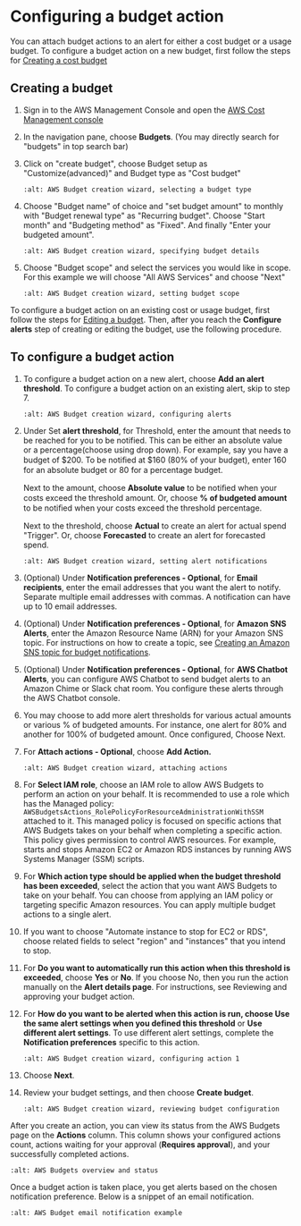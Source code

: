 # Configuring a budget action

You can attach budget actions to an alert for either a cost budget or a usage budget. To configure a budget action on a new budget, first follow the steps for [Creating a cost budget](https://docs.aws.amazon.com/cost-management/latest/userguide/create-cost-budget.html)

## Creating a budget

1. Sign in to the AWS Management Console and open the [AWS Cost Management console](https://docs.aws.amazon.com/cost-management/latest/userguide/create-cost-budget.html)

2. In the navigation pane, choose **Budgets**. (You may directly search for "budgets" in top search bar)

3. Click on "create budget", choose Budget setup as "Customize(advanced)" and Budget type as "Cost budget"

   ```{image} images/1.png
   :alt: AWS Budget creation wizard, selecting a budget type
   ```

4. Choose "Budget name" of choice and "set budget amount" to monthly with "Budget renewal type" as "Recurring budget". Choose "Start month" and "Budgeting method" as "Fixed". And finally "Enter your budgeted amount".

   ```{image} images/2.png
   :alt: AWS Budget creation wizard, specifying budget details
   ```

5. Choose "Budget scope" and select the services you would like in scope. For this example we will choose "All AWS Services" and choose "Next"

   ```{image} images/3.png
   :alt: AWS Budget creation wizard, setting budget scope
   ```

To configure a budget action on an existing cost or usage budget, first follow the steps for [Editing a budget](https://docs.aws.amazon.com/cost-management/latest/userguide/create-cost-budget.html). Then, after you reach the **Configure alerts** step of creating or editing the budget, use the following procedure.


## To configure a budget action

1. To configure a budget action on a new alert, choose **Add an alert threshold**. To configure a budget action on an existing alert, skip to step 7.

   ```{image} images/4.png
   :alt: AWS Budget creation wizard, configuring alerts
   ```

2. Under Set **alert threshold**, for Threshold, enter the amount that needs to be reached for you to be notified. This can be either an absolute value or a percentage(choose using drop down). For example, say you have a budget of $200. To be notiﬁed at $160 (80% of your budget), enter 160 for an absolute budget or 80 for a percentage budget.

    Next to the amount, choose **Absolute value** to be notiﬁed when your costs exceed the threshold amount. Or, choose **% of budgeted amount** to be notiﬁed when your costs exceed the threshold percentage.

    Next to the threshold, choose **Actual** to create an alert for actual spend "Trigger". Or, choose **Forecasted** to create an alert for forecasted spend.

   ```{image} images/5.png
   :alt: AWS Budget creation wizard, setting alert notifications
   ```

3. (Optional) Under **Notification preferences - Optional**, for **Email recipients**, enter the email addresses that you want the alert to notify. Separate multiple email addresses with commas. A notification can have up to 10 email addresses.

4. (Optional) Under **Notification preferences - Optional**, for **Amazon SNS Alerts**, enter the Amazon Resource Name (ARN) for your Amazon SNS topic. For instructions on how to create a topic, see [Creating an Amazon SNS topic for budget notifications](https://docs.aws.amazon.com/cost-management/latest/userguide/create-cost-budget.html).

5. (Optional) Under **Notification preferences - Optional**, for **AWS Chatbot Alerts**, you can configure AWS Chatbot to send budget alerts to an Amazon Chime or Slack chat room. You configure these alerts through the AWS Chatbot console.

6. You may choose to add more alert thresholds for various actual amounts or various % of budgeted amounts. For instance, one alert for 80% and another for 100% of budgeted amount. Once configured, Choose Next.

7. For **Attach actions - Optional**, choose **Add Action.**

   ```{image} images/6.png
   :alt: AWS Budget creation wizard, attaching actions
   ```

8. For **Select IAM role**, choose an IAM role to allow AWS Budgets to perform an action on your behalf. It is recommended to use a role which has the Managed policy: `AWSBudgetsActions_RolePolicyForResourceAdministrationWithSSM` attached to it. This managed policy is focused on specific actions that AWS Budgets takes on your behalf when completing a specific action. This policy gives permission to control AWS resources. For example, starts and stops Amazon EC2 or Amazon RDS instances by running AWS Systems Manager (SSM) scripts.

9. For **Which action type should be applied when the budget threshold has been exceeded**, select the action that you want AWS Budgets to take on your behalf. You can choose from applying an IAM policy or targeting specific Amazon resources. You can apply multiple budget actions to a single alert.

10. If you want to choose "Automate instance to stop for EC2 or RDS", choose related fields to select "region" and "instances" that you intend to stop.

11. For **Do you want to automatically run this action when this threshold is exceeded**, choose **Yes** or **No**. If you choose No, then you run the action manually on the **Alert details page**. For instructions, see Reviewing and approving your budget action.

12. For **How do you want to be alerted when this action is run, choose Use the same alert settings when you defined this threshold** or **Use different alert settings**. To use different alert settings, complete the **Notification preferences** specific to this action.

    ```{image} images/7.png
    :alt: AWS Budget creation wizard, configuring action 1
    ```

13. Choose **Next**.

14. Review your budget settings, and then choose **Create budget**.

    ```{image} images/8.png
    :alt: AWS Budget creation wizard, reviewing budget configuration
    ```

After you create an action, you can view its status from the AWS Budgets page on the **Actions** column. This column shows your configured actions count, actions waiting for your approval (**Requires approval**), and your successfully completed actions.

   ```{image} images/9.png
   :alt: AWS Budgets overview and status
   ```

Once a budget action is taken place, you get alerts based on the chosen notification preference. Below is a snippet of an email notification.

   ```{image} images/10.png
   :alt: AWS Budget email notification example
   ```
